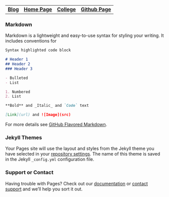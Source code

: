  
  |  |  |  |  |
  |---|---|---|---|
  |[**Blog**](https://blog.xupengbo.online)   |   [**Home Page**](https://home.xupengbo.online) | [**College**](https://www.sdu.edu.cn)  |   [**Github Page**](https://hsupengbo.github.io) |

### Markdown

Markdown is a lightweight and easy-to-use syntax for styling your writing. It includes conventions for

```markdown
Syntax highlighted code block

# Header 1
## Header 2
### Header 3

- Bulleted
- List

1. Numbered
2. List

**Bold** and _Italic_ and `Code` text

[Link](url) and ![Image](src)
```

For more details see [GitHub Flavored Markdown](https://guides.github.com/features/mastering-markdown/).

### Jekyll Themes

Your Pages site will use the layout and styles from the Jekyll theme you have selected in your [repository settings](https://github.com/HsuPengbo/www.xupengbo.online/settings). The name of this theme is saved in the Jekyll `_config.yml` configuration file.

### Support or Contact

Having trouble with Pages? Check out our [documentation](https://help.github.com/categories/github-pages-basics/) or [contact support](https://github.com/contact) and we’ll help you sort it out.
